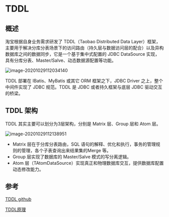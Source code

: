 # TDDL



## 概述

淘宝根据自身业务需求研发了 TDDL（Taobao Distributed Data Layer）框架，主要用于解决分库分表场景下的访问路由（持久层与数据访问层的配合）以及异构数据库之间的数据同步，它是一个基于集中式配置的 JDBC DataSource 实现，具有分库分表、Master/Salve、动态数据源配置等功能。

![image-20201029112034140](https://tva1.sinaimg.cn/large/0081Kckwgy1gk61dulaquj30mv0cnwg4.jpg)

TDDL 部署在 IBatis、MyBatis 或其它 ORM 框架之下，JDBC Driver 之上，整个中间件实现了 JDBC 规范。TDDL 是 JDBC 或者持久框架与底层 JDBC 驱动交互的桥梁。





## TDDL 架构

TDDL 其实主要可以划分为3层架构，分别是 Matrix 层、Group 层和 Atom 层。

![image-20201029112138951](https://tva1.sinaimg.cn/large/0081Kckwgy1gk61ez3g95j30o30cgq7s.jpg)

- Matrix 层在于分库分表路由，SQL 语句的解释、优化和执行，事务的管理规则的管理，各个子表查询出来结果集的Merge 等。
- Group 层实现了数据库的 Master/Salve 模式的写分离逻辑。
- Atom 层（TAtomDataSource）实现真正和物理数据库交互，提供数据库配置动态修改能力。











## 参考

[TDDL github](https://github.com/alibaba/tb_tddl/wiki/TDDL-dynamic-datasource-%E5%85%A5%E9%97%A8%E4%B8%8E%E4%BD%BF%E7%94%A8)

[TDDL原理](http://www.linkedkeeper.com/1608.html)

